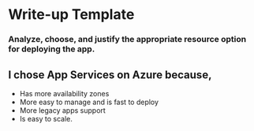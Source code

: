 # Write-up Template

### Analyze, choose, and justify the appropriate resource option for deploying the app.
## I chose App Services on Azure because,
- Has more availability zones
- More easy to manage and is fast to deploy
- More legacy apps support 
- Is easy to scale.
